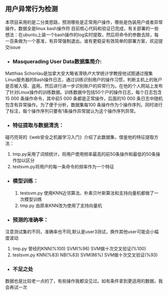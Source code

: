 ##  用户异常行为检测

本项目采用的是二分类思路，预测哪些是正常用户操作，哪些是伪装用户或者异常操作，数据全是linux bash操作符
目前核心代码和验证已完成，有关部署的一些想法：在ubuntu上装一个bash操作的log实时提取，然后将命令的参数去除，每一百条做为一个基准，有异常强制退出。谁有更稳妥有效简单的部署方案，欢迎提交issue

- ### Masquerading User Data数据集简介:
Matthias Schonlau是加拿大安大略省滑铁卢大学统计学教授他试图通过搜集Linux服务器的Bash操作日志，通过训练识别用户的操作习惯，判断主机上的账户是否被入侵、盗用。然后进行进一步识别账户的异常行为。在他的个人网站上发布了针对Linux操作的训练数据。训练数据中包括50个户的操作日志，每个日志包含15 000 条操作命令，其中前5 000 条都是正常操作，后面的10 000 条日志中随机包含有异常操作。为了便于分析，数据集每100 条操作作为个操作序列，同时进行了标注，每个操作序列只要有1条操作异常就认为这个操作序列异常。
 
- ### 特征提取与数据清洗：
碰巧兜哥的《web安全之机器学习入门》介绍了此数据集，借鉴他的特征提取方法：
   1. tmp.py采用了词频统计，将用户使用频率最高的前50条操作和最低的50条操作加以区分
   2. testsvm.py将用户的每一条命令的频率作为一个特征

- ### 模型训练：
   1. testsvm.py 使用KNN近邻算法、朴素贝叶斯算法和支持向量机都做了一次模型训练
   2. tmp.py 由原来KNN改为使用了支持向量机

- ### 预测的准确率：
注意测试集的不同，准确率也不同,默认是user3测试，换作其他user可能会小幅度波动
   1. tmp.py 曾经的KNN(%100) SVM(%96) SVM做十次交叉验证(%100) 
   2. testsvm.py KNN(%83) NB(%83) SVM(86%) SVM做十次交叉验证(%93) 

- ### 不足之处
 数据也是比较老一点的了，有些操作我都没见过。如有条件拿到更适用的数据，我会再试一次